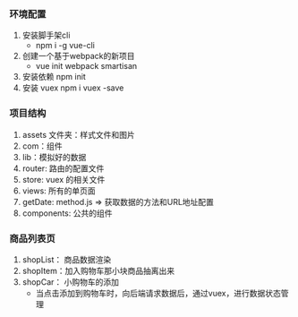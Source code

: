 ### 环境配置
1. 安装脚手架cli
    - npm i -g vue-cli
2. 创建一个基于webpack的新项目
    - vue init webpack smartisan
3. 安装依赖   npm init
4. 安装 vuex  npm i vuex -save

### 项目结构
1. assets 文件夹：样式文件和图片
2. com：组件
3. lib：模拟好的数据
4. router: 路由的配置文件
5. store: vuex 的相关文件
6. views: 所有的单页面
7. getDate: method.js => 获取数据的方法和URL地址配置
8. components: 公共的组件

### 商品列表页
1. shopList： 商品数据渲染
2. shopItem：加入购物车那小块商品抽离出来
3. shopCar： 小购物车的添加
    - 当点击添加到购物车时，向后端请求数据后，通过vuex，进行数据状态管理


